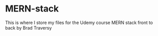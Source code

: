 # MERN-stack
This is where I store my files for the Udemy course MERN stack front to back by Brad Traversy
